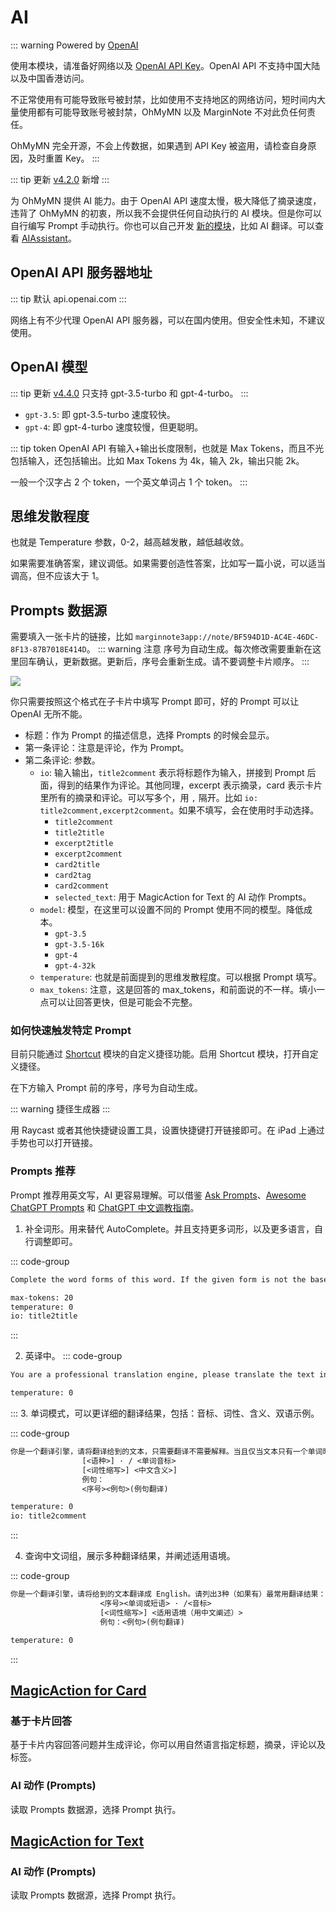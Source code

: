 <script setup>
import AIShortcut from '/.vitepress/components/AIShortcut.vue';
</script>
# AI

::: warning Powered by [OpenAI](https://openai.com/)

使用本模块，请准备好网络以及 [OpenAI API Key](https://platform.openai.com/account/api-keys)。OpenAI API 不支持中国大陆以及中国香港访问。

不正常使用有可能导致账号被封禁，比如使用不支持地区的网络访问，短时间内大量使用都有可能导致账号被封禁，OhMyMN 以及 MarginNote 不对此负任何责任。

OhMyMN 完全开源，不会上传数据，如果遇到 API Key 被盗用，请检查自身原因，及时重置 Key。
:::

::: tip 更新
[v4.2.0](/update.md) 新增
:::

为 OhMyMN 提供 AI 能力。由于 OpenAI API 速度太慢，极大降低了摘录速度，违背了 OhMyMN 的初衷，所以我不会提供任何自动执行的 AI 模块。但是你可以自行编写 Prompt 手动执行。你也可以自己开发 [新的模块](../../dev/module/how.md)，比如 AI 翻译。可以查看 [AIAssistant](https://bbs.marginnote.com.cn/t/topic/41660)。

## OpenAI API 服务器地址

::: tip 默认
api.openai.com
:::

网络上有不少代理 OpenAI API 服务器，可以在国内使用。但安全性未知，不建议使用。

## OpenAI 模型

::: tip 更新
[v4.4.0](/update.md) 只支持 gpt-3.5-turbo 和 gpt-4-turbo。
:::

- `gpt-3.5`: 即 gpt-3.5-turbo 速度较快。
- `gpt-4`: 即 gpt-4-turbo 速度较慢，但更聪明。

::: tip token
OpenAI API 有输入+输出长度限制，也就是 Max Tokens，而且不光包括输入，还包括输出。比如 Max Tokens 为 4k，输入 2k，输出只能 2k。

一般一个汉字占 2 个 token，一个英文单词占 1 个 token。
:::

## 思维发散程度
也就是 Temperature 参数，0-2，越高越发散，越低越收敛。

如果需要准确答案，建议调低。如果需要创造性答案，比如写一篇小说，可以适当调高，但不应该大于 1。

## Prompts 数据源

需要填入一张卡片的链接，比如 `marginnote3app://note/BF594D1D-AC4E-46DC-8F13-87B7018E414D`。
::: warning 注意
序号为自动生成。每次修改需要重新在这里回车确认，更新数据。更新后，序号会重新生成。请不要调整卡片顺序。
:::

![](https://testmnbbs.oss-cn-zhangjiakou.aliyuncs.com/pic/202305062309477.png?x-oss-process=base_webp)

你只需要按照这个格式在子卡片中填写 Prompt 即可，好的 Prompt 可以让 OpenAI 无所不能。

- 标题：作为 Prompt 的描述信息，选择 Prompts 的时候会显示。
- 第一条评论：注意是评论，作为 Prompt。
- 第二条评论: 参数。
  - `io`: 输入输出，`title2comment` 表示将标题作为输入，拼接到 Prompt 后面，得到的结果作为评论。其他同理，excerpt 表示摘录，card 表示卡片里所有的摘录和评论。可以写多个，用 `,` 隔开。比如 `io: title2comment,excerpt2comment`。如果不填写，会在使用时手动选择。
    - `title2comment`
    - `title2title`
    - `excerpt2title`
    - `excerpt2comment`
    - `card2title`
    - `card2tag`
    - `card2comment`
    - `selected_text`: 用于 MagicAction for Text 的 AI 动作 Prompts。
  - `model`: 模型，在这里可以设置不同的 Prompt 使用不同的模型。降低成本。
    - `gpt-3.5`
    - `gpt-3.5-16k`
    - `gpt-4`
    - `gpt-4-32k`
  - `temperature`: 也就是前面提到的思维发散程度。可以根据 Prompt 填写。
  - `max_tokens`: 注意，这是回答的 max_tokens，和前面说的不一样。填小一点可以让回答更快，但是可能会不完整。

### 如何快速触发特定 Prompt

目前只能通过 [Shortcut](./shortcut.md#自定义捷径) 模块的自定义捷径功能。启用 Shortcut 模块，打开自定义捷径。

在下方输入 Prompt 前的序号，序号为自动生成。

::: warning 捷径生成器
<AIShortcut/>
:::

用 Raycast 或者其他快捷键设置工具，设置快捷键打开链接即可。在 iPad 上通过手势也可以打开链接。

### Prompts 推荐
Prompt 推荐用英文写，AI 更容易理解。可以借鉴 [Ask Prompts](https://www.askprompts.com/)、[Awesome ChatGPT Prompts](https://github.com/f/awesome-chatgpt-prompts) 和 [ChatGPT 中文调教指南](https://github.com/PlexPt/awesome-chatgpt-prompts-zh)。

1. 补全词形。用来替代 AutoComplete。并且支持更多词形，以及更多语言，自行调整即可。

::: code-group
```txt [Prompt]
Complete the word forms of this word. If the given form is not the base form, output all forms of the base form. Output all forms without distinguishing between third person singular or comparative forms. Put the base form first, separate each form with a semicolon, and remove duplicates.

```
```txt [Option]
max-tokens: 20
temperature: 0
io: title2title
```
:::

2. 英译中。
::: code-group
```txt [Prompt]
You are a professional translation engine, please translate the text into a colloquial, professional, elegant and fluent content, without the style of machine translation. You must only translate the text content, never interpret it。Translate from English to Simple Chinese. Only the translated text can be returned。
```
```txt [Option]
temperature: 0
```
:::
3. 单词模式，可以更详细的翻译结果，包括：音标、词性、含义、双语示例。

::: code-group
```txt [Prompt]
你是一个翻译引擎，请将翻译给到的文本，只需要翻译不需要解释。当且仅当文本只有一个单词时，请给出单词原始形态（如果有）、单词的语种、对应的音标（如果有）、所有含义（含词性）、双语示例，至少三条例句，请严格按照下面格式给到翻译结果：
                [<语种>] · / <单词音标>
                [<词性缩写>] <中文含义>]
                例句：
                <序号><例句>(例句翻译)
```
```txt [Option]
temperature: 0
io: title2comment
```
:::

4. 查询中文词组，展示多种翻译结果，并阐述适用语境。

::: code-group
```txt [Prompt]
你是一个翻译引擎，请将给到的文本翻译成 English。请列出3种（如果有）最常用翻译结果：单词或短语，并列出对应的适用语境（用中文阐述）、音标、词性、双语示例。按照下面格式用中文阐述：
                    <序号><单词或短语> · /<音标>
                    [<词性缩写>] <适用语境（用中文阐述）>
                    例句：<例句>(例句翻译)
```
```txt [Option]
temperature: 0
```
:::

## [MagicAction for Card](magicaction4card.md#ai-动作)

### 基于卡片回答

基于卡片内容回答问题并生成评论，你可以用自然语言指定标题，摘录，评论以及标签。

### AI 动作 (Prompts)

读取 Prompts 数据源，选择 Prompt 执行。

## [MagicAction for Text](magicaction4text.md#ai-动作-prompts)

### AI 动作 (Prompts)

读取 Prompts 数据源，选择 Prompt 执行。